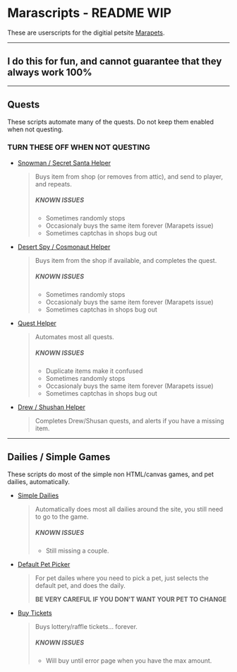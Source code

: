 # Marascripts - README WIP

These are userscripts for the digitial petsite [Marapets](https://www.marapets.com).

---
## **I do this for fun, and cannot guarantee that they always work 100%**
---

## Quests

These scripts automate many of the quests. Do not keep them enabled when not questing.

### **TURN THESE OFF WHEN NOT QUESTING**

* [Snowman / Secret Santa Helper](https://github.com/marascript/userscripts/raw/master/scripts/snowmanSantaHelper.user.js)
  > Buys item from shop (or removes from attic), and send to player, and repeats.
  > ##### **KNOWN ISSUES**
  > * Sometimes randomly stops
  > * Occasionaly buys the same item forever (Marapets issue)
  > * Sometimes captchas in shops bug out

* [Desert Spy / Cosmonaut Helper](https://github.com/marascript/userscripts/raw/master/scripts/spyCosmonaut.user.js)
  > Buys item from the shop if available, and completes the quest.
  > ##### **KNOWN ISSUES**
  > * Sometimes randomly stops
  > * Occasionaly buys the same item forever (Marapets issue)
  > * Sometimes captchas in shops bug out

* [Quest Helper](https://github.com/marascript/userscripts/raw/master/scripts/questHelper.user.js)
  > Automates most all quests.
  > ##### **KNOWN ISSUES**
  > * Duplicate items make it confused
  > * Sometimes randomly stops
  > * Occasionaly buys the same item forever (Marapets issue)
  > * Sometimes captchas in shops bug out

* [Drew / Shushan Helper](https://raw.githubusercontent.com/marascript/userscripts/master/scripts/drewShusanHelper.user.js)
  > Completes Drew/Shusan quests, and alerts if you have a missing item.

---

## Dailies / Simple Games

These scripts do most of the simple non HTML/canvas games, and pet dailies, automatically.

* [Simple Dailies](https://github.com/marascript/userscripts/raw/master/scripts/simpleDailies.js)
  > Automatically does most all dailies around the site, you still need to go to the game.
  > ##### **KNOWN ISSUES**
  > * Still missing a couple.

* [Default Pet Picker](https://github.com/marascript/userscripts/raw/master/scripts/defaultPetPicker.user.js)
  > For pet dailes where you need to pick a pet, just selects the default pet, and does the daily.
  >
  > **BE VERY CAREFUL IF YOU DON'T WANT YOUR PET TO CHANGE**

* [Buy Tickets](https://github.com/marascript/userscripts/raw/master/scripts/buyTickets.user.js)
  > Buys lottery/raffle tickets... forever.
  > ##### **KNOWN ISSUES**
  > * Will buy until error page when you have the max amount.
